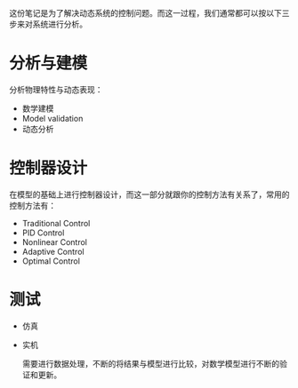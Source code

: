 这份笔记是为了解决动态系统的控制问题。而这一过程，我们通常都可以按以下三步来对系统进行分析。

# 分析与建模
分析物理特性与动态表现：
- 数学建模
- Model validation
- 动态分析
# 控制器设计
在模型的基础上进行控制器设计，而这一部分就跟你的控制方法有关系了，常用的控制方法有：
- Traditional Control
- PID Control
- Nonlinear Control
- Adaptive Control
- Optimal Control
# 测试
- 仿真
- 实机

	需要进行数据处理，不断的将结果与模型进行比较，对数学模型进行不断的验证和更新。
